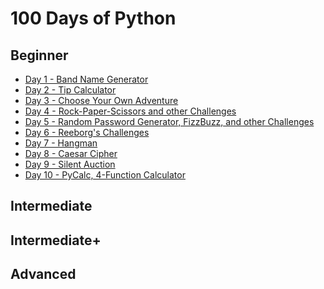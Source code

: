 <h1>100 Days of Python</h1>

<h2>Beginner</h2>

- [Day 1 - Band Name Generator](https://github.com/quinnanderson1/100DaysofPython/blob/main/AllDays/Day1/Day1.md)
- [Day 2 - Tip Calculator](https://github.com/quinnanderson1/100DaysofPython/blob/main/AllDays/Day2/Day2.md)
- [Day 3 - Choose Your Own Adventure](https://github.com/quinnanderson1/100DaysofPython/blob/main/AllDays/Day3/Day3.md)
- [Day 4 - Rock-Paper-Scissors and other Challenges](https://github.com/quinnanderson1/100DaysofPython/blob/main/AllDays/Day4/Day4.md)
- [Day 5 - Random Password Generator, FizzBuzz, and other Challenges](https://github.com/quinnanderson1/100DaysofPython/blob/main/AllDays/Day5/Day5.md)
- [Day 6 - Reeborg's Challenges](https://github.com/quinnanderson1/100DaysofPython/blob/main/AllDays/Day6/Day6.md)
- [Day 7 - Hangman](https://github.com/quinnanderson1/100DaysofPython/blob/main/AllDays/Day7/Day7.md)
- [Day 8 - Caesar Cipher](https://github.com/quinnanderson1/100DaysofPython/blob/main/AllDays/Day8/Day8.md)
- [Day 9 - Silent Auction](https://github.com/quinnanderson1/100DaysofPython/blob/main/AllDays/Day9/Day9.md)
- [Day 10 - PyCalc, 4-Function Calculator](https://github.com/quinnanderson1/100DaysofPython/blob/main/AllDays/Day10/Day10.md)

<h2>Intermediate</h2>

<h2>Intermediate+</h2>

<h2>Advanced</h2>
